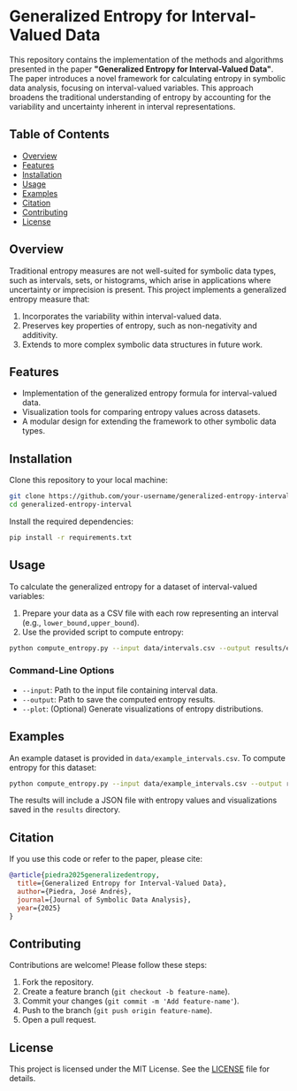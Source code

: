 # Generalized Entropy for Interval-Valued Data

This repository contains the implementation of the methods and algorithms presented in the paper **"Generalized Entropy for Interval-Valued Data"**. The paper introduces a novel framework for calculating entropy in symbolic data analysis, focusing on interval-valued variables. This approach broadens the traditional understanding of entropy by accounting for the variability and uncertainty inherent in interval representations.

## Table of Contents

- [Overview](#overview)
- [Features](#features)
- [Installation](#installation)
- [Usage](#usage)
- [Examples](#examples)
- [Citation](#citation)
- [Contributing](#contributing)
- [License](#license)

## Overview

Traditional entropy measures are not well-suited for symbolic data types, such as intervals, sets, or histograms, which arise in applications where uncertainty or imprecision is present. This project implements a generalized entropy measure that:

1. Incorporates the variability within interval-valued data.
2. Preserves key properties of entropy, such as non-negativity and additivity.
3. Extends to more complex symbolic data structures in future work.

## Features

- Implementation of the generalized entropy formula for interval-valued data.
- Visualization tools for comparing entropy values across datasets.
- A modular design for extending the framework to other symbolic data types.

## Installation

Clone this repository to your local machine:

```bash
git clone https://github.com/your-username/generalized-entropy-interval.git
cd generalized-entropy-interval
```

Install the required dependencies:

```bash
pip install -r requirements.txt
```

## Usage

To calculate the generalized entropy for a dataset of interval-valued variables:

1. Prepare your data as a CSV file with each row representing an interval (e.g., `lower_bound,upper_bound`).
2. Use the provided script to compute entropy:

```bash
python compute_entropy.py --input data/intervals.csv --output results/entropy.json
```

### Command-Line Options

- `--input`: Path to the input file containing interval data.
- `--output`: Path to save the computed entropy results.
- `--plot`: (Optional) Generate visualizations of entropy distributions.

## Examples

An example dataset is provided in `data/example_intervals.csv`. To compute entropy for this dataset:

```bash
python compute_entropy.py --input data/example_intervals.csv --output results/example_entropy.json --plot
```

The results will include a JSON file with entropy values and visualizations saved in the `results` directory.

## Citation

If you use this code or refer to the paper, please cite:

```bibtex
@article{piedra2025generalizedentropy,
  title={Generalized Entropy for Interval-Valued Data},
  author={Piedra, José Andrés},
  journal={Journal of Symbolic Data Analysis},
  year={2025}
}
```

## Contributing

Contributions are welcome! Please follow these steps:

1. Fork the repository.
2. Create a feature branch (`git checkout -b feature-name`).
3. Commit your changes (`git commit -m 'Add feature-name'`).
4. Push to the branch (`git push origin feature-name`).
5. Open a pull request.

## License

This project is licensed under the MIT License. See the [LICENSE](LICENSE) file for details.
